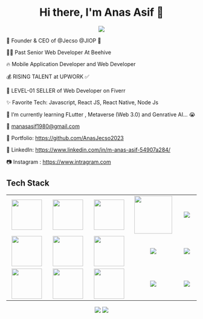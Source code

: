 <body>
  <div align="center">
    <h1> Hi there, I'm Anas Asif 👋<a href="https://github.com/AnasJecso2023?tab=repositories"></h1>
  </div>
<p align="center">
<a href="https://github.com/AnasJecso2023?tab=repositories"><img src="https://readme-typing-svg.herokuapp.com/?lines=Mobile+Application+Developer;Mern+Stack+Developer;Graphic+Designer;Web+Developer&font=Roboto&size=26&duration=3500&pause=500&center=true&width=500&height=50&color=eab676"></a>
	
<!-- ## My WordPress Course 
- [Mubashar Nouman](https://www.youtube.com/channel/UC6lUUWMyuiibsJzV8BNdaEQ)
 -->

🤵 Founder & CEO of @Jecso @JIOP 🤖
	
👨‍💻 Past Senior Web Developer At Beehive

🔥 Mobile Application Developer and Web Developer 
	
💰 RISING TALENT at UPWORK ✅

💸 LEVEL-01 SELLER of Web Developer on Fiverr
	
✨ Favorite Tech: Javascript, React JS, React Native, Node Js

📓 I’m currently learning FLutter , Metaverse (Web 3.0) and Genrative AI... 😭

📧 manasasif1980@gmail.com

🎨 Portfolio: https://github.com/AnasJecso2023

💼 LinkedIn: https://www.linkedin.com/in/m-anas-asif-54907a284/

📷 Instagram : https://www.intragram.com
 
<h2>Tech Stack</h2>

<table width="100">
<tr>
    <td align='center' width="200">
        <img src="https://www.svgrepo.com/show/353648/dialogflow.svg" width="80">
    </td>

  <td align='center' width="200">
        <img src="https://res.cloudinary.com/dvft9vzqa/image/upload/v1689677218/react-native_u96ckj.png"  width="80">
    </td>
 <td align='center' width="200">
        <img src="https://github.com/abranhe/programming-languages-logos/blob/master/src/javascript/javascript.svg" width="80">
    </td>
 <td align='center' width="200">
        <img src="https://fiverr-res.cloudinary.com/npm-assets/layout-server/fiverr-og-logo.5fd6463.png" width="100">
    </td>
 <td align='center' width="200">
        <img src="https://www.vectorlogo.zone/logos/reactjs/reactjs-ar21.svg">
    </td>
 
</tr>
 
<tr>
    <td align='center'>
        <img src="https://upload.wikimedia.org/wikipedia/commons/thumb/3/38/HTML5_Badge.svg/600px-HTML5_Badge.svg.png"  width="80">
    </td>
    <td align='center'>
        <img src="https://upload.wikimedia.org/wikipedia/commons/thumb/4/4c/Typescript_logo_2020.svg/1200px-Typescript_logo_2020.svg.png" width="80">
    </td>
 <td align='center'>
        <img src="https://github.com/bestofjs/bestofjs-webui/blob/master/public/logos/vscode.svg" width="80">
    </td>
     <td align='center'>
        <img src="https://res.cloudinary.com/dvft9vzqa/image/upload/v1689677218/channels4_profile_galcfc.jpg">
     </td>
     <td align='center'>
        <img src="https://res.cloudinary.com/dvft9vzqa/image/upload/v1689677218/creative-css3-tutorials_vc2btr.jpg">
    </td>
</tr>
 
<tr>
    <td align='center'>
        <img src="https://res.cloudinary.com/dvft9vzqa/image/upload/v1689677218/a9yxc48y3ay5dm2udzwizc2bdyph_e8z9lp.png"  width="80">
    </td>
    <td align='center'>
        <img src="https://res.cloudinary.com/dvft9vzqa/image/upload/v1689677847/social-logo_toyrhe.png" width="80">
    </td>
 <td align='center'>
        <img src="https://res.cloudinary.com/dvft9vzqa/image/upload/v1689677846/bootstrap-icons_fskfcw.png" width="80">
    </td>
     <td align='center'>
        <img src="https://res.cloudinary.com/dvft9vzqa/image/upload/v1689677846/express-middlewares-complete-guide_qrjxrz.avif">
     </td>
     <td align='center'>
        <img src="https://res.cloudinary.com/dvft9vzqa/image/upload/v1689677846/download_yju2qw.png">
    </td>
</tr>
    
</table>
</p>
<p align="center">
<a href="https://www.linkedin.com/in/m-anas-asif-54907a284/"><img src="https://img.shields.io/badge/-Anas%20Asif-0077B5?style=flat&logo=Linkedin&logoColor=white"/></a>
<a href="mailto:manasasif1980@gmail.com"><img src="https://img.shields.io/badge/-manasasif1980@gmail.com-D14836?style=flat&logo=Gmail&logoColor=white"/></a>
<!-- <a href="https://www.instagram.com/hammad2980/"><img src="https://img.shields.io/badge/-@hammad2980-E4405F?style=flat&logo=Instagram&logoColor=white"/></a> -->
 </p>
 
<br>
